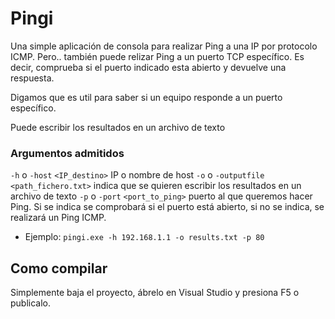 # Pingi

Una simple aplicación de consola para realizar Ping a una IP por protocolo ICMP.
Pero.. también puede relizar Ping a un puerto TCP específico. Es decir, comprueba si el puerto indicado esta abierto y devuelve una respuesta.

Digamos que es util para saber si un equipo responde a un puerto específico.

Puede escribir los resultados en un archivo de texto

### Argumentos admitidos

``-h`` o ``-host`` ``<IP_destino>`` IP o nombre de host
``-o`` o ``-outputfile`` ``<path_fichero.txt>`` indica que se quieren escribir los resultados en un archivo de texto
``-p`` o ``-port`` ``<port_to_ping>`` puerto al que queremos hacer Ping. Si se indica se comprobará si el puerto está abierto, si no se indica, se realizará un Ping ICMP.

  - Ejemplo:
    ```pingi.exe -h 192.168.1.1 -o results.txt -p 80```

## Como compilar
Simplemente baja el proyecto, ábrelo en Visual Studio y presiona F5 o publicalo.
